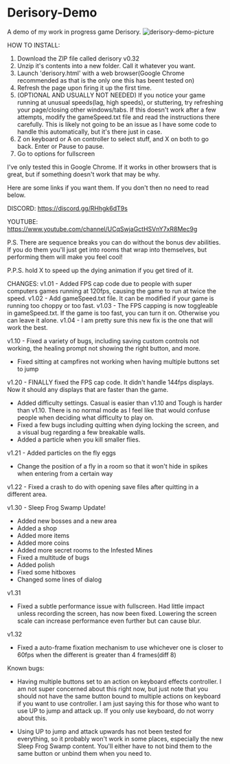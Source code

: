 # Derisory-Demo
A demo of my work in progress game Derisory.
![derisory-demo-picture](https://user-images.githubusercontent.com/94314052/141704647-ee7459f3-f05b-406d-a3cd-c550d3d52de2.png) 

HOW TO INSTALL:
 1. Download the ZIP file called derisory v0.32
 2. Unzip it's contents into a new folder. Call it whatever you want.
 3. Launch 'derisory.html' with a web browser(Google Chrome recommended as that is the only one this has beent tested on)
 4. Refresh the page upon firing it up the first time.
 5. (OPTIONAL AND USUALLY NOT NEEDED) If you notice your game running at unusual speeds(lag, high speeds), or stuttering, try refreshing your page/closing other windows/tabs. If this doesn't work after a few attempts, modify the gameSpeed.txt file and read the instructions there carefully. This is likely not going to be an issue as I have some code to handle this automatically, but it's there just in case.
 6. Z on keyboard or A on controller to select stuff, and X on both to go back. Enter or Pause to pause.
 7. Go to options for fullscreen

I've only tested this in Google Chrome. If it works in other browsers that is great, but if something doesn't work that may be why.

Here are some links if you want them. If you don't then no need to read below.

DISCORD: https://discord.gg/RHhgk6dT9s

YOUTUBE: https://www.youtube.com/channel/UCqSwjaGctHSVnY7xR8Mec9g



P.S. There are sequence breaks you can do without the bonus dev abilities. If you do them you'll just get into rooms that wrap into themselves, but performing them will make you feel cool!

P.P.S. hold X to speed up the dying animation if you get tired of it.

CHANGES:
v1.01 - Added FPS cap code due to people with super computers games running at 120fps, causing the game to run at twice the speed.
v1.02 - Add gameSpeed.txt file. It can be modified if your game is running too choppy or too fast.
v1.03 - The FPS capping is now toggleable in gameSpeed.txt. If the game is too fast, you can turn it on. Otherwise you can leave it alone.
v1.04 - I am pretty sure this new fix is the one that will work the best.

v1.10 - Fixed a variety of bugs, including saving custom controls not working, the healing prompt not showing the right button, and more.
- Fixed sitting at campfires not working when having multiple buttons set to jump

v1.20 - FINALLY fixed the FPS cap code. It didn't handle 144fps displays. Now it should any displays that are faster than the game.
- Added difficulty settings. Casual is easier than v1.10 and Tough is harder than v1.10. There is no normal mode as I feel like that would confuse people when deciding what difficulty to play on.
- Fixed a few bugs including quitting when dying locking the screen, and a visual bug regarding a few breakable walls.
- Added a particle when you kill smaller flies.

v1.21 - Added particles on the fly eggs
- Change the position of a fly in a room so that it won't hide in spikes when entering from a certain way

v1.22 - Fixed a crash to do with opening save files after quitting in a different area.

v1.30 - Sleep Frog Swamp Update!
- Added new bosses and a new area
- Added a shop
- Added more items
- Added more coins
- Added more secret rooms to the Infested Mines
- Fixed a multitude of bugs
- Added polish
- Fixed some hitboxes
- Changed some lines of dialog

v1.31
- Fixed a subtle performance issue with fullscreen. Had little impact unless recording the screen, has now been fixed. Lowering the screen scale can increase performance even further but can cause blur.

v1.32
- Fixed a auto-frame fixation mechanism to use whichever one is closer to 60fps when the different is greater than 4 frames(diff 8)

Known bugs:
* Having multiple buttons set to an action on keyboard effects controller. I am not super concerned about this right now, but just note that you should not have the same button bound to multiple actions on keyboard if you want to use controller. I am just saying this for those who want to use UP to jump and attack up. If you only use keyboard, do not worry about this.

* Using UP to jump and attack upwards has not been tested for everything, so it probably won't work in some places, especially the new Sleep Frog Swamp content. You'll either have to not bind them to the same button or unbind them when you need to.
